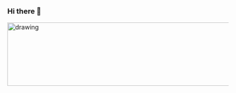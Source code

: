 ### Hi there 👋

<img src="https://user-images.githubusercontent.com/101610337/214110640-273c61de-c7d2-4ff0-90e0-53b4c601ef88.gif" alt="drawing" width="1000" height="145"/><h1></h1>
     
<!--
**blackcat80/blackcat80** is a ✨ _special_ ✨ repository because its `README.md` (this file) appears on your GitHub profile.

Here are some ideas to get you started:

- 🔭 I’m currently working on ...
- 🌱 I’m currently learning ...
- 👯 I’m looking to collaborate on ...
- 🤔 I’m looking for help with ...
- 💬 Ask me about ...
- 📫 How to reach me: ...
- 😄 Pronouns: ...
- ⚡ Fun fact: ...
-->


